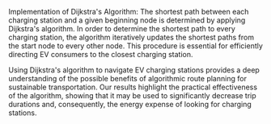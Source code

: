 Implementation of Dijkstra's Algorithm: The shortest path between each charging station and a given beginning node is determined by applying Dijkstra's algorithm. In order to determine the shortest path to every charging station, the algorithm iteratively updates the shortest paths from the start node to every other node. This procedure is essential for efficiently directing EV consumers to the closest charging station.


Using Dijkstra's algorithm to navigate EV charging stations provides a deep understanding of the possible benefits of algorithmic route planning for sustainable transportation. Our results highlight the practical effectiveness of the algorithm, showing that it may be used to significantly decrease trip durations and, consequently, the energy expense of looking for charging stations.

